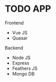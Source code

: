 # TODO APP

Frontend
  - Vue JS
  - Quasar

Backend
  - Node JS
  - Express
  - Feathers JS
  - Mongo DB
